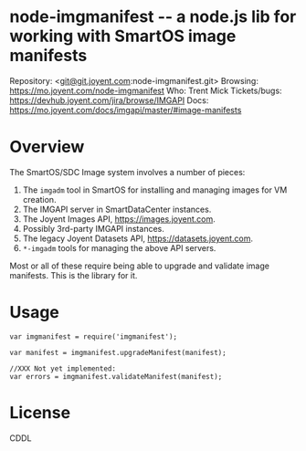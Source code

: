 # node-imgmanifest -- a node.js lib for working with SmartOS image manifests

Repository: <git@git.joyent.com:node-imgmanifest.git>
Browsing: <https://mo.joyent.com/node-imgmanifest>
Who: Trent Mick
Tickets/bugs: <https://devhub.joyent.com/jira/browse/IMGAPI>
Docs: <https://mo.joyent.com/docs/imgapi/master/#image-manifests>


# Overview

The SmartOS/SDC Image system involves a number of pieces:

1. The `imgadm` tool in SmartOS for installing and managing images for VM
   creation.
2. The IMGAPI server in SmartDataCenter instances.
3. The Joyent Images API, https://images.joyent.com.
4. Possibly 3rd-party IMGAPI instances.
5. The legacy Joyent Datasets API, https://datasets.joyent.com.
6. `*-imgadm` tools for managing the above API servers.

Most or all of these require being able to upgrade and validate image
manifests. This is the library for it.


# Usage

    var imgmanifest = require('imgmanifest');

    var manifest = imgmanifest.upgradeManifest(manifest);
    
    //XXX Not yet implemented:
    var errors = imgmanifest.validateManifest(manifest);


# License

CDDL

